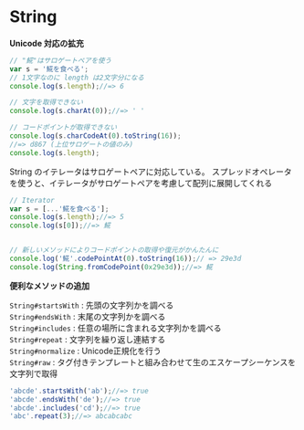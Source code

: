 String
======

__Unicode 対応の拡充__

```javascript
// "𩸽"はサロゲートペアを使う
var s = '𩸽を食べる';
// 1文字なのに length は2文字分になる
console.log(s.length);//=> 6

// 文字を取得できない
console.log(s.charAt(0));//=> ' '

// コードポイントが取得できない
console.log(s.charCodeAt(0).toString(16));
//=> d867 (上位サロゲートの値のみ)
console.log(s.length);
```

String のイテレータはサロゲートペアに対応している。
スプレッドオペレータを使うと、イテレータがサロゲートペアを考慮して配列に展開してくれる

```javascript
// Iterator
var s = [...'𩸽を食べる'];
console.log(s.length);//=> 5
console.log(s[0]);//=> 𩸽


// 新しいメソッドによりコードポイントの取得や復元がかんたんに
console.log('𩸽'.codePointAt(0).toString(16));// => 29e3d
console.log(String.fromCodePoint(0x29e3d));//=> 𩸽
```

__便利なメソッドの追加__

`String#startsWith` : 先頭の文字列かを調べる  
`String#endsWith` : 末尾の文字列かを調べる  
`String#includes` : 任意の場所に含まれる文字列かを調べる  
`String#repeat` : 文字列を繰り返し連結する  
`String#normalize` : Unicode正規化を行う  
`String#raw` : タグ付きテンプレートと組み合わせて生のエスケープシーケンスを文字列で取得  

```javascript
'abcde'.startsWith('ab');//=> true
'abcde'.endsWith('de');//=> true
'abcde'.includes('cd');//=> true
'abc'.repeat(3);//=> abcabcabc
```

